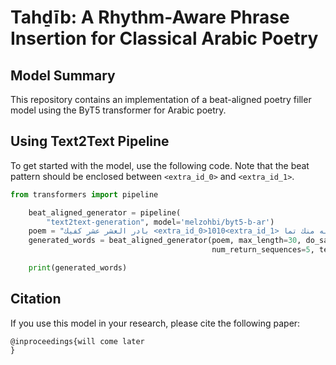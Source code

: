 # Tahḏīb: A Rhythm-Aware Phrase Insertion for Classical Arabic Poetry


## Model Summary

This repository contains an implementation of a beat-aligned poetry filler model using the ByT5 transformer for Arabic poetry.


## Using Text2Text Pipeline

To get started with the model, use the following code. Note that the beat pattern should be enclosed between `<extra_id_0>` and `<extra_id_1>`.

```python
from transformers import pipeline

    beat_aligned_generator = pipeline(
        "text2text-generation", model='melzohbi/byt5-b-ar')
    poem = "بادر العشر عشر كفيك <extra_id_0>1010<extra_id_1> وتمنى هلاله منك تما<extra_id_2>"
    generated_words = beat_aligned_generator(poem, max_length=30, do_sample=True,
                                             num_return_sequences=5, temperature=0.7, top_p=1)

    print(generated_words)

```


## Citation

If you use this model in your research, please cite the following paper:

```
@inproceedings{will come later
}
```
